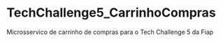 # TechChallenge5_CarrinhoCompras
Microsservico de carrinho de compras para o Tech Challenge 5 da Fiap
